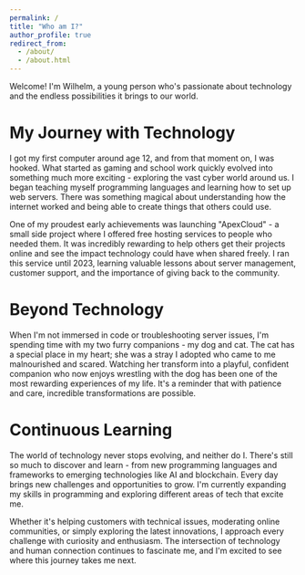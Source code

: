 ```yaml
---
permalink: /
title: "Who am I?"
author_profile: true
redirect_from: 
  - /about/
  - /about.html
---
```


Welcome! I'm Wilhelm, a young person who's passionate about technology and the endless possibilities it brings to our world.

My Journey with Technology
======
I got my first computer around age 12, and from that moment on, I was hooked. What started as gaming and school work quickly evolved into something much more exciting - exploring the vast cyber world around us. I began teaching myself programming languages and learning how to set up web servers. There was something magical about understanding how the internet worked and being able to create things that others could use.

One of my proudest early achievements was launching "ApexCloud" - a small side project where I offered free hosting services to people who needed them. It was incredibly rewarding to help others get their projects online and see the impact technology could have when shared freely. I ran this service until 2023, learning valuable lessons about server management, customer support, and the importance of giving back to the community.

Beyond Technology
======
When I'm not immersed in code or troubleshooting server issues, I'm spending time with my two furry companions - my dog and cat. The cat has a special place in my heart; she was a stray I adopted who came to me malnourished and scared. Watching her transform into a playful, confident companion who now enjoys wrestling with the dog has been one of the most rewarding experiences of my life. It's a reminder that with patience and care, incredible transformations are possible.

Continuous Learning
======
The world of technology never stops evolving, and neither do I. There's still so much to discover and learn - from new programming languages and frameworks to emerging technologies like AI and blockchain. Every day brings new challenges and opportunities to grow. I'm currently expanding my skills in programming and exploring different areas of tech that excite me.

Whether it's helping customers with technical issues, moderating online communities, or simply exploring the latest innovations, I approach every challenge with curiosity and enthusiasm. The intersection of technology and human connection continues to fascinate me, and I'm excited to see where this journey takes me next.

